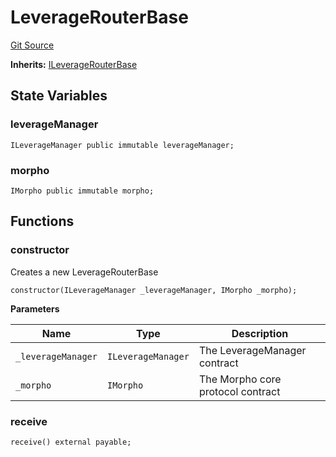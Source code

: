 # LeverageRouterBase
[Git Source](https://github.com/seamless-protocol/ilm-v2/blob/c66c8e188b984325bffdd199b88ca303e9f58b11/src/periphery/LeverageRouterBase.sol)

**Inherits:**
[ILeverageRouterBase](/src/interfaces/periphery/ILeverageRouterBase.sol/interface.ILeverageRouterBase.md)


## State Variables
### leverageManager

```solidity
ILeverageManager public immutable leverageManager;
```


### morpho

```solidity
IMorpho public immutable morpho;
```


## Functions
### constructor

Creates a new LeverageRouterBase


```solidity
constructor(ILeverageManager _leverageManager, IMorpho _morpho);
```
**Parameters**

|Name|Type|Description|
|----|----|-----------|
|`_leverageManager`|`ILeverageManager`|The LeverageManager contract|
|`_morpho`|`IMorpho`|The Morpho core protocol contract|


### receive


```solidity
receive() external payable;
```

